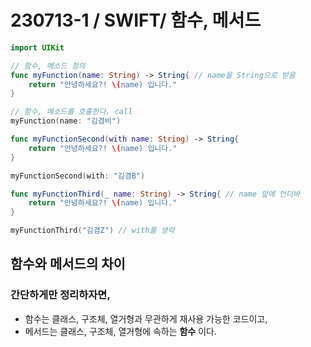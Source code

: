 # 230713-1 / SWIFT/  함수, 메서드 
```swift
import UIKit

// 함수, 메소드 정의
func myFunction(name: String) -> String{ // name을 String으로 받음
    return "안녕하세요?! \(name) 입니다."
}

// 함수, 메소드를 호출한다. call
myFunction(name: "김겸비")

func myFunctionSecond(with name: String) -> String{
    return "안녕하세요?! \(name) 입니다."
}

myFunctionSecond(with: "김겸B")

func myFunctionThird(_ name: String) -> String{ // name 앞에 언더바
    return "안녕하세요?! \(name) 입니다."
}

myFunctionThird("김겸Z") // with를 생략
```

## 함수와 메서드의 차이

### 간단하게만 정리하자면, 

- 함수는 클래스, 구조체, 열거형과 무관하게 재사용 가능한 코드이고,
- 메서드는 클래스, 구조체, 열거형에 속하는 __함수__ 이다.

